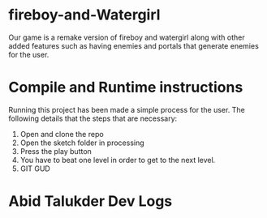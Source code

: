 # fireboy-and-Watergirl

Our game is a remake version of fireboy and watergirl along with other added features such as having enemies and portals that generate enemies for the user. 

# Compile and Runtime instructions

Running this project has been made a simple process for the user. The following details that the steps that are necessary:

1. Open and clone the repo
2. Open the sketch folder in processing
3. Press the play button
4. You have to beat one level in order to get to the next level.
5. GIT GUD

# Abid Talukder Dev Logs
